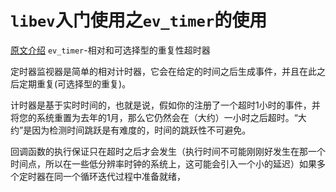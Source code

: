 # `libev`入门使用之`ev_timer`的使用

[原文介绍](http://pod.tst.eu/http://cvs.schmorp.de/libev/ev.pod#code_ev_timer_code_relative_and_opti)
`ev_timer`-相对和可选择型的重复性超时器

定时器监视器是简单的相对计时器，它会在给定的时间之后生成事件，并且在此之后定期重复(可选择型的重复)。

计时器是基于实时时间的，也就是说，假如你的注册了一个超时1小时的事件，并将您的系统重置为去年的1月，那么它仍然会在（大约）一小时之后超时。“大约”是因为检测时间跳跃是有难度的，时间的跳跃性不可避免。

回调函数的执行保证只在超时之后才会发生（执行时间不可能刚刚好发生在那一个时间点，所以在一些低分辨率时钟的系统上，这可能会引入一个小的延迟）如果多个定时器在同一个循环迭代过程中准备就绪，